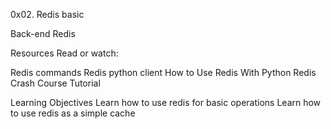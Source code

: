 0x02. Redis basic

Back-end
Redis

Resources
Read or watch:

Redis commands
Redis python client
How to Use Redis With Python
Redis Crash Course Tutorial

Learning Objectives
Learn how to use redis for basic operations
Learn how to use redis as a simple cache